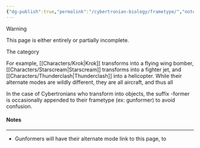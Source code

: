 ```yaml
---
{"dg-publish":true,"permalink":"/cybertronian-biology/frametype/","noteIcon":"default"}
---
```

  
>[!warning] 
>This page is either entirely or partially incomplete. 

The category 

For example, [[Characters/Krok\|Krok]] transforms into a flying wing bomber, [[Characters/Starscream\|Starscream]] transforms into a fighter jet, and [[Characters/Thunderclash\|Thunderclash]] into a helicopter.  While their alternate modes are wildly different, they are all aircraft, and thus all 

In the case of Cybertronians who transform into objects, the suffix -former is occasionally appended to their frametype (ex: gunformer) to avoid confusion. 
#### Notes
---
- Gunformers will have their alternate mode link to this page, to 
